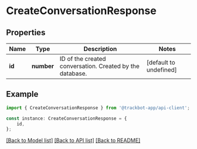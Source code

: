 # CreateConversationResponse


## Properties

Name | Type | Description | Notes
------------ | ------------- | ------------- | -------------
**id** | **number** | ID of the created conversation. Created by the database. | [default to undefined]

## Example

```typescript
import { CreateConversationResponse } from '@trackbot-app/api-client';

const instance: CreateConversationResponse = {
    id,
};
```

[[Back to Model list]](../README.md#documentation-for-models) [[Back to API list]](../README.md#documentation-for-api-endpoints) [[Back to README]](../README.md)
